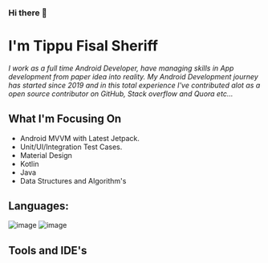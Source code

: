 ### Hi there 👋
# **I'm Tippu Fisal Sheriff**


_I work as a full time Android Developer, have managing skills in App development from paper idea into reality. My Android Development journey has started since 2019 and in this total experience I've contributed alot as a open source contributor on GitHub, Stack overflow and Quora etc..._

## **What I'm Focusing On**
  -   Android MVVM with Latest Jetpack.
  -   Unit/UI/Integration Test Cases.
  -   Material Design
  -   Kotlin
  -   Java
  -   Data Structures and Algorithm's

## **Languages:**
![image](https://user-images.githubusercontent.com/42038223/122685968-5c11da80-d22c-11eb-9119-55805124ddc0.png) ![image](https://user-images.githubusercontent.com/42038223/122686377-41406580-d22e-11eb-8a8c-565b65ef9b97.png)

  
  
## **Tools and IDE's**
 
